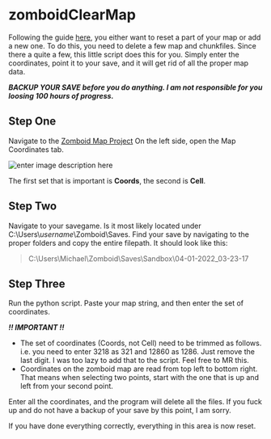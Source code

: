 # zomboidClearMap

Following the guide [here](https://steamcommunity.com/sharedfiles/filedetails/?id=2547762158), you either want to reset a part of your map or add a new one.
To do this, you need to delete a few map and chunkfiles. Since there a quite a few, this little script does this for you. Simply enter the coordinates, point it to your save, and it will get rid of all the proper map data.

***BACKUP YOUR SAVE before you do anything. I am not responsible for you loosing 100 hours of progress.***

## Step One
Navigate to the [Zomboid Map Project](https://map.projectzomboid.com/)
On the left side, open the Map Coordinates tab.

![enter image description here](https://i.imgur.com/jUX4avi.png)

The first set that is important is **Coords**, the second is **Cell**.

## Step Two
Navigate to your savegame. Is it most likely located under C:\Users\\*username*\Zomboid\Saves. Find your save by navigating to the proper folders and copy the entire filepath. It should look like this:

> C:\Users\Michael\Zomboid\Saves\Sandbox\04-01-2022_03-23-17

## Step Three
Run the python script. Paste your map string, and then enter the set of coordinates.

***!! IMPORTANT !!***
 

 - The set of coordinates (Coords, not Cell) need to be trimmed as follows. i.e. you need to enter 3218 as 321 and 12860 as 1286. Just remove the last digit. I was too lazy to add that to the script. Feel free to MR this.
 -  Coordinates on the zomboid map are read from top left to bottom right. That means when selecting two points, start with the one that is up and left from your second point.

Enter all the coordinates, and the program will delete all the files. If you fuck up and do not have a backup of your save by this point, I am sorry.

If you have done everything correctly, everything in this area is now reset.
